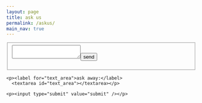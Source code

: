 ```yaml
---
layout: page
title: ask us
permalink: /askus/
main_nav: true
---
```



<fieldset>

<form action="script.php" method="POST"><textarea name='msg'></textarea><button type="submit">send</button></form>

  
</fieldset>




 <form>

    <p><label for="text_area">ask away:</label>
      <textarea id="text_area"></textarea></p>
 
    <p><input type="submit" value="submit" /></p>
    
  </form>






